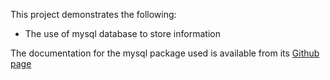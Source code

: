 This project demonstrates the following:

- The use of mysql database to store information

The documentation for the mysql package used is available from its [Github page](https://github.com/mysqljs/mysql)